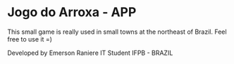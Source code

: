 # Jogo do Arroxa - APP
This small game is really used in small towns at the northeast of Brazil. Feel free to use it =)

Developed by Emerson Raniere IT Student IFPB - BRAZIL
